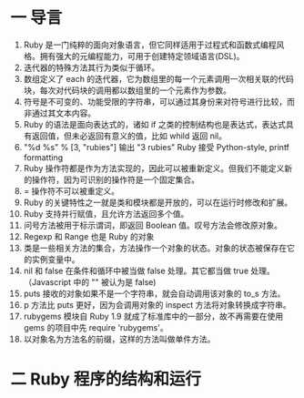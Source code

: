 # 一 导言

1. Ruby 是一门纯粹的面向对象语言，但它同样适用于过程式和函数式编程风格。拥有强大的元编程能力，可用于创建特定领域语言(DSL)。
2. 迭代器的特殊方法其行为类似于循环。
3. 数组定义了 each 的迭代器，它为数组里的每一个元素调用一次相关联的代码块，每次对代码块的调用都以数组里的一个元素作为参数。
4. 符号是不可变的、功能受限的字符串，可以通过其身份来对符号进行比较，而非通过其文本内容。
5. Ruby 的语法是面向表达式的，诸如 if 之类的控制结构也是表达式，表达式具有返回值，但未必返回有意义的值，比如 whild 返回 nil。
6. "%d %s" % [3, "rubies"] 输出 "3 rubies" Ruby 接受 Python-style, printf formatting
7. Ruby 操作符都是作为方法实现的，因此可以被重新定义。但我们不能定义新的操作符，因为可识别的操作符是一个固定集合。
8. = 操作符不可以被重定义。
9. Ruby 的关键特性之一就是类和模块都是开放的，可以在运行时修改和扩展。
10. Ruby 支持并行赋值，且允许方法返回多个值。
11. 问号方法被用于标示谓词，即返回 Boolean 值。叹号方法会修改原对象。
12. Regexp 和 Range 也是 Ruby 的对象
13. 类是一些相关方法的集合，方法操作一个对象的状态。对象的状态被保存在它的实例变量中。
14. nil 和 false 在条件和循环中被当做 false 处理。其它都当做 true 处理。（Javascript 中的 "" 被认为是 false)
15. puts 接收的对象如果不是一个字符串，就会自动调用该对象的 to_s 方法。
16. p 方法比 puts 更好，因为会调用对象的 inspect 方法将对象转换成字符串。
17. rubygems 模块自 Ruby 1.9 就成了标准库中的一部分，故不再需要在使用 gems 的项目中先 require 'rubygems'。
18. 以对象名为方法名的前缀，这样的方法叫做单件方法。

# 二 Ruby 程序的结构和运行
